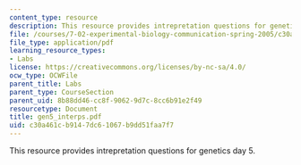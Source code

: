 ```yaml
---
content_type: resource
description: This resource provides intrepretation questions for genetics day 5.
file: /courses/7-02-experimental-biology-communication-spring-2005/c30a461cb9147dc61067b9dd51faa7f7_gen5_interps.pdf
file_type: application/pdf
learning_resource_types:
- Labs
license: https://creativecommons.org/licenses/by-nc-sa/4.0/
ocw_type: OCWFile
parent_title: Labs
parent_type: CourseSection
parent_uid: 8b88dd46-cc8f-9062-9d7c-8cc6b91e2f49
resourcetype: Document
title: gen5_interps.pdf
uid: c30a461c-b914-7dc6-1067-b9dd51faa7f7
---
```

This resource provides intrepretation questions for genetics day 5.